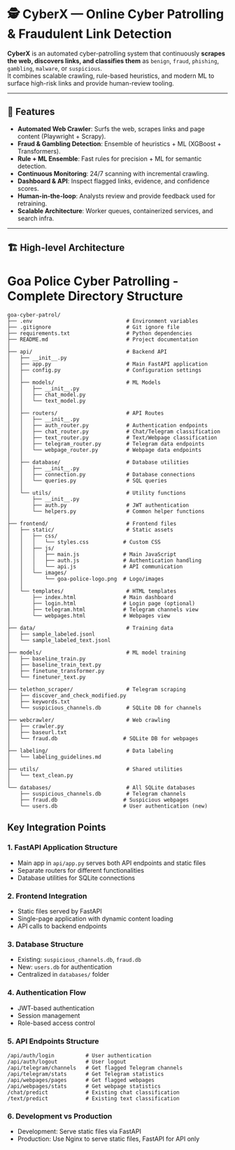 # 🕵️ CyberX — Online Cyber Patrolling & Fraudulent Link Detection

**CyberX** is an automated cyber-patrolling system that continuously **scrapes the web, discovers links, and classifies them** as `benign`, `fraud`, `phishing`, `gambling`, `malware`, or `suspicious`.  
It combines scalable crawling, rule-based heuristics, and modern ML to surface high-risk links and provide human-review tooling.

---

## 🚀 Features
- **Automated Web Crawler**: Surfs the web, scrapes links and page content (Playwright + Scrapy).  
- **Fraud & Gambling Detection**: Ensemble of heuristics + ML (XGBoost + Transformers).  
- **Rule + ML Ensemble**: Fast rules for precision + ML for semantic detection.  
- **Continuous Monitoring**: 24/7 scanning with incremental crawling.  
- **Dashboard & API**: Inspect flagged links, evidence, and confidence scores.  
- **Human-in-the-loop**: Analysts review and provide feedback used for retraining.  
- **Scalable Architecture**: Worker queues, containerized services, and search infra.

---

## 🏗 High-level Architecture

# Goa Police Cyber Patrolling - Complete Directory Structure

```
goa-cyber-patrol/
├── .env                              # Environment variables
├── .gitignore                        # Git ignore file
├── requirements.txt                  # Python dependencies
├── README.md                         # Project documentation
│
├── api/                              # Backend API
│   ├── __init__.py
│   ├── app.py                        # Main FastAPI application
│   ├── config.py                     # Configuration settings
│   │
│   ├── models/                       # ML Models
│   │   ├── __init__.py
│   │   ├── chat_model.py
│   │   └── text_model.py
│   │
│   ├── routers/                      # API Routes
│   │   ├── __init__.py
│   │   ├── auth_router.py            # Authentication endpoints
│   │   ├── chat_router.py            # Chat/Telegram classification
│   │   ├── text_router.py            # Text/Webpage classification
│   │   ├── telegram_router.py        # Telegram data endpoints
│   │   └── webpage_router.py         # Webpage data endpoints
│   │
│   ├── database/                     # Database utilities
│   │   ├── __init__.py
│   │   ├── connection.py             # Database connections
│   │   └── queries.py                # SQL queries
│   │
│   └── utils/                        # Utility functions
│       ├── __init__.py
│       ├── auth.py                   # JWT authentication
│       └── helpers.py                # Common helper functions
│
├── frontend/                         # Frontend files
│   ├── static/                       # Static assets
│   │   ├── css/
│   │   │   └── styles.css           # Custom CSS
│   │   ├── js/
│   │   │   ├── main.js              # Main JavaScript
│   │   │   ├── auth.js              # Authentication handling
│   │   │   └── api.js               # API communication
│   │   └── images/
│   │       └── goa-police-logo.png  # Logo/images
│   │
│   └── templates/                    # HTML templates
│       ├── index.html               # Main dashboard
│       ├── login.html               # Login page (optional)
│       ├── telegram.html            # Telegram channels view
│       └── webpages.html            # Webpages view
│
├── data/                             # Training data
│   ├── sample_labeled.jsonl
│   └── sample_labeled_text.jsonl
│
├── models/                           # ML model training
│   ├── baseline_train.py
│   ├── baseline_train_text.py
│   ├── finetune_transformer.py
│   └── finetuner_text.py
│
├── telethon_scraper/                 # Telegram scraping
│   ├── discover_and_check_modified.py
│   ├── keywords.txt
│   └── suspicious_channels.db        # SQLite DB for channels
│
├── webcrawler/                       # Web crawling
│   ├── crawler.py
│   ├── baseurl.txt
│   └── fraud.db                     # SQLite DB for webpages
│
├── labeling/                         # Data labeling
│   └── labeling_guidelines.md
│
├── utils/                            # Shared utilities
│   └── text_clean.py
│
└── databases/                        # All SQLite databases
    ├── suspicious_channels.db        # Telegram channels
    ├── fraud.db                     # Suspicious webpages
    └── users.db                     # User authentication (new)
```

## Key Integration Points

### 1. **FastAPI Application Structure**
- Main app in `api/app.py` serves both API endpoints and static files
- Separate routers for different functionalities
- Database utilities for SQLite connections

### 2. **Frontend Integration**
- Static files served by FastAPI
- Single-page application with dynamic content loading
- API calls to backend endpoints

### 3. **Database Structure**
- Existing: `suspicious_channels.db`, `fraud.db`
- New: `users.db` for authentication
- Centralized in `databases/` folder

### 4. **Authentication Flow**
- JWT-based authentication
- Session management
- Role-based access control

### 5. **API Endpoints Structure**
```
/api/auth/login          # User authentication
/api/auth/logout         # User logout
/api/telegram/channels   # Get flagged Telegram channels
/api/telegram/stats      # Get Telegram statistics
/api/webpages/pages      # Get flagged webpages
/api/webpages/stats      # Get webpage statistics
/chat/predict            # Existing chat classification
/text/predict            # Existing text classification
```

### 6. **Development vs Production**
- Development: Serve static files via FastAPI
- Production: Use Nginx to serve static files, FastAPI for API only